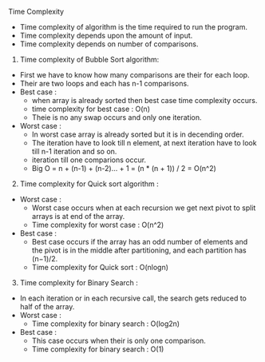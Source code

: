 Time Complexity

- Time complexity of algorithm is the time required to run the program.
- Time complexity depends upon the amount of input.
- Time complexity depends on number of comparisons.

1. Time complexity of Bubble Sort algorithm:
- First we have to know how many comparisons are their for each loop.
- Their are two loops and each has n-1 comparisons.
- Best case :
    - when array is already sorted then best case time complexity occurs.
    - time complexity for best case : O(n)
    - Theie is no any swap occurs and only one iteration.
- Worst case :
    - In worst case array is already sorted but it is in decending order.
    - The iteration have to look till n element, at next iteration have to look till n-1 iteration and so on.
    - iteration till one comparions occur.
    - Big O = n + (n-1) + (n-2)... + 1
            = (n * (n + 1)) / 2
            = O(n^2) 
2. Time complexity for Quick sort algorithm : 
- Worst case : 
    - Worst case occurs when at each recursion we get next pivot to split arrays is at end of the array.
    - Time complexity for worst case : O(n^2)
- Best case : 
    - Best case occurs if the array has an odd number of elements and the pivot is in the middle after partitioning, and each partition has (n−1)/2.
    - Time complexity for Quick sort : O(nlogn)

3. Time complexity for Binary Search :
- In each iteration or in each recursive call, the search gets reduced to half of the array.
- Worst case :
    - Time complexity for binary search : O(log2n)
- Best case : 
    - This case occurs when their is only one comparison.
    - Time complexity for binary search : O(1)